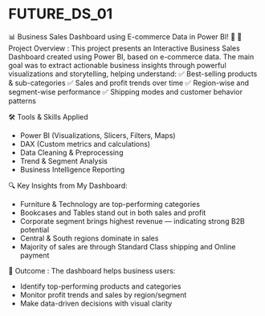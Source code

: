 # FUTURE_DS_01
📊 Business Sales Dashboard using E-commerce Data in Power BI! 🙌
📌 Project Overview :
This project presents an Interactive Business Sales Dashboard created using Power BI, based on e-commerce data. 
The main goal was to extract actionable business insights through powerful visualizations and storytelling, helping understand:
✅ Best-selling products & sub-categories
✅ Sales and profit trends over time
✅ Region-wise and segment-wise performance
✅ Shipping modes and customer behavior patterns

🛠 Tools & Skills Applied
- Power BI (Visualizations, Slicers, Filters, Maps)
- DAX (Custom metrics and calculations)
- Data Cleaning & Preprocessing
- Trend & Segment Analysis
- Business Intelligence Reporting

🔍 Key Insights from My Dashboard:
- Furniture & Technology are top-performing categories
- Bookcases and Tables stand out in both sales and profit
- Corporate segment brings highest revenue — indicating strong B2B potential
- Central & South regions dominate in sales
- Majority of sales are through Standard Class shipping and Online payment

🎯 Outcome :
The dashboard helps business users:
   - Identify top-performing products and categories
   - Monitor profit trends and sales by region/segment
   - Make data-driven decisions with visual clarity

